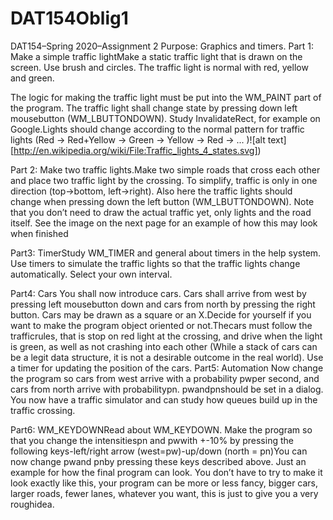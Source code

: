 # DAT154Oblig1

DAT154–Spring 2020–Assignment 2
Purpose: Graphics and timers. 
Part 1: Make a simple traffic lightMake a static traffic light that is drawn on the screen. Use brush and circles. The traffic light is normal with red, yellow and green.

The logic for making the traffic light must be put into the WM_PAINT part of the program. The traffic light shall change state by pressing down left mousebutton (WM_LBUTTONDOWN). Study InvalidateRect, for example on Google.Lights should change according to the normal pattern for traffic lights (Red -> Red+Yellow -> Green -> Yellow -> Red -> ... )![alt text][http://en.wikipedia.org/wiki/File:Traffic_lights_4_states.svg])

Part 2: Make two traffic lights.Make two simple roads that cross each other and place two traffic light by the crossing. To simplify, traffic is only in one direction (top->bottom, left->right). Also here the traffic lights should change when pressing down the left button (WM_LBUTTONDOWN). Note that you don’t need to draw the actual traffic yet, only lights and the road itself. 
See the image on the next page for an example of how this may look when finished

Part3: TimerStudy WM_TIMER and general about timers in the help system. Use timers to simulate the traffic lights so that the traffic lights change automatically. Select your own interval.

Part4: Cars You shall now introduce cars. Cars shall arrive from west by pressing left mousebutton down and cars from north by pressing the right button. Cars may be drawn as a square or an X.Decide for yourself if you want to make the program object oriented or not.Thecars must follow the trafficrules, that is stop on red light at the crossing, and drive when the light is green, as well as not crashing into each other (While a stack of cars can be a legit data structure, it is not a desirable outcome in the real world). Use a timer for updating the position of the cars.
Part5: Automation 
Now change the program so cars from west arrive with a probability pwper second, and cars from north arrive with probabilitypn.
pwandpnshould be set in a dialog. You now have a traffic simulator and can study how queues build up in the traffic crossing.

Part6: WM_KEYDOWNRead about WM_KEYDOWN. 
Make the program so that you change the intensitiespn and pwwith +-10% by pressing the following keys-left/right arrow (west=pw)-up/down (north = pn)You can now change pwand pnby pressing these keys described above. Just an example for how the final program can look. You don’t have to try to make it look exactly like this, your program can be more or less fancy, bigger cars, larger roads, fewer lanes, whatever you want, this is just to give you a very roughidea.
